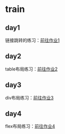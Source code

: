 # train

## day1
链接跳转的练习：[前往作业1](https://linhaoc.github.io/train/day1/index.html)

##  day2
table布局练习：[前往作业2](https://linhaoc.github.io/train/day2/index.html)

##  day3

div布局练习：[前往作业3](https://linhaoc.github.io/train/day3/index.html)

##  day4

flex布局练习：[前往作业4](https://linhaoc.github.io/train/day4/index.html)
